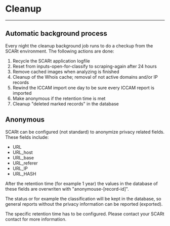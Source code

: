 # Cleanup

---

## Automatic background process

Every night the cleanup background job runs to do a checkup from the SCARt environment.
The following actions are done:

1. Recycle the SCARt application logfile
2. Reset from inputs-open-for-classify to scraping-again after 24 hours
3. Remove cached images when analyzing is finished
4. Cleanup of the Whois cache; removal of not active domains and/or IP records
5. Rewind the ICCAM import one day to be sure every ICCAM report is imported
6. Make anonymous if the retention time is met
7. Cleanup "deleted marked records" in the database

## Anonymous 

SCARt can be configured (not standard) to anonymize privacy related fields. These fields 
include:

- URL
- URL_host
- URL_base
- URL_referer
- URL_IP
- URL_HASH

After the retention time (for example 1 year) the values in the database of these fields 
are overwriten with "anonymouse-[record-id]". 

The status or for example the classification will be kept in the database, so general 
reports without the privacy information can be reported (exported).

The specific retention time has to be configured. Please contact your SCARt contact for 
more information.

